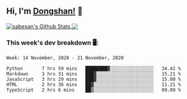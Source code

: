 <!--
 * @Author: DSCode
 * @Date: 2020-10-10 16:49:48
 * @Copyright 2020 DSCode
 * @Open Source License: MIT
 * @LastEditTime: 2020-11-19 00:38:59
 * @FilePath: \DsCodeStudio\README.md
 * @Description:
-->

## Hi, I'm [Dongshan!](https://github.dscode.top) 👋
<!--
<img src="https://github.dscode.top/assets/images/community-c4522fb406f9f37065d008cf632eeea0.svg" />
-->
<a href="https://github-readme-stats.dscodestudio.vercel.app/api?username=DsCodeStudio&show_icons=true&hide_border=true&count_private=true&include_all_commits=true">
<img align="center" alt="sabesan's Github Stats" src="https://github-readme-stats.dscodestudio.vercel.app/api?username=DsCodeStudio&show_icons=true&hide_border=true&count_private=true&include_all_commits=true"/>
</a>

<a href="https://github-readme-stats.dscodestudio.vercel.app/api/top-langs/?username=DsCodeStudio&layout=compact&langs_count=10">
<img align="center" src="https://github-readme-stats.dscodestudio.vercel.app/api/top-langs/?username=DsCodeStudio&layout=compact&langs_count=10&hide=javascript,html" />
</a>

### This week's dev breakdown 🖥:

<!--START_SECTION:waka-->
```text
Week: 14 November, 2020 - 21 November, 2020

Python       7 hrs 59 mins   ████████▓░░░░░░░░░░░░░░░░   34.42 % 
Markdown     3 hrs 31 mins   ███▓░░░░░░░░░░░░░░░░░░░░░   15.21 % 
JavaScript   3 hrs 29 mins   ███▓░░░░░░░░░░░░░░░░░░░░░   15.00 % 
HTML         2 hrs 36 mins   ██▓░░░░░░░░░░░░░░░░░░░░░░   11.21 % 
TypeScript   2 hrs 6 mins    ██▒░░░░░░░░░░░░░░░░░░░░░░   09.09 % 
```
<!--END_SECTION:waka-->
